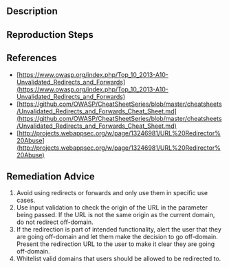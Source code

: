## Description


## Reproduction Steps


## References

- [https://www.owasp.org/index.php/Top_10_2013-A10-Unvalidated_Redirects_and_Forwards](https://www.owasp.org/index.php/Top_10_2013-A10-Unvalidated_Redirects_and_Forwards)
- [https://github.com/OWASP/CheatSheetSeries/blob/master/cheatsheets/Unvalidated_Redirects_and_Forwards_Cheat_Sheet.md](https://github.com/OWASP/CheatSheetSeries/blob/master/cheatsheets/Unvalidated_Redirects_and_Forwards_Cheat_Sheet.md)
- [http://projects.webappsec.org/w/page/13246981/URL%20Redirector%20Abuse](http://projects.webappsec.org/w/page/13246981/URL%20Redirector%20Abuse)


## Remediation Advice

1. Avoid using redirects or forwards and only use them in specific use cases.
2. Use input validation to check the origin of the URL in the parameter being passed. If the URL is not the same origin as the current domain, do not redirect off-domain.
3. If the redirection is part of intended functionality, alert the user that they are going off-domain and let them make the decision to go off-domain. Present the redirection URL to the user to make it clear they are going off-domain.
4. Whitelist valid domains that users should be allowed to be redirected to.

